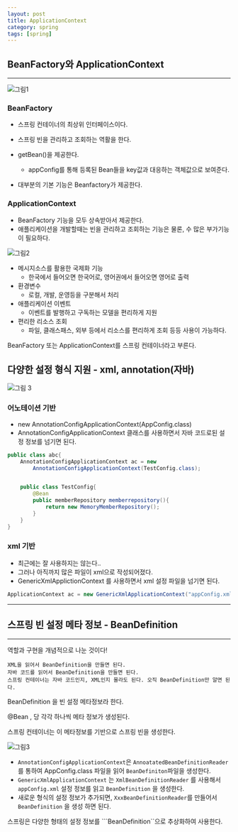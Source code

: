 ```yaml
---
layout: post
title: ApplicationContext
category: spring
tags: [spring]
---
```

## BeanFactory와 ApplicationContext
---
![그림1](https://itphutran.com/wp-content/uploads/2017/04/applicationcontext.jpg)

### BeanFactory

- 스프링 컨테이너의 최상위 인터페이스이다.
- 스프링 빈을 관리하고 조회하는 역활을 한다.
- getBean()을 제공한다.

    - appConfig를 통해 등록된 Bean들을 key값과 대응하는 객체값으로 보여준다.
- 대부분의 기본 기능은 Beanfactory가 제공한다.

### ApplicationContext
- BeanFactory 기능을 모두 상속받아서 제공한다.
- 애플리케이션을 개발할때는 빈을 관리하고 조회하는 기능은 물론, 수 많은 부가기능이 필요하다.

![그림2](https://t1.daumcdn.net/cfile/blog/136F2D3F4E8991D926)
- 메시지소스를 활용한 국제화 기능
    - 한국에서 들어오면 한국어로, 영어권에서 들어오면 영어로 출력
- 환경변수
    - 로컬, 개발, 운영등을 구분해서 처리
- 애플리케이션 이벤트
    - 이벤트를 발행하고 구독하는 모델을 편리하게 지원
- 편리한 리소스 조회
  - 파일, 클래스패스, 외부 등에서 리소스를 편리하게 조회
등등 사용이 가능하다.

BeanFactory 또는 ApplicationContext를 스프링 컨테이너라고 부른다.

## 다양한 설정 형식 지원 - xml, annotation(자바)

![그림 3](https://4.bp.blogspot.com/-szB6l8UWlhA/UC-SrBHNI-I/AAAAAAAAAGQ/nxq7H8s-bcs/s1600/applicationcontext_7_1.JPG)

### 어노테이션 기반
- new AnnotationConfigApplicationContext(AppConfig.class)
- AnnotationConfigApplicationContext 클래스를 사용하면서 자바 코드로된 설정 정보를 넘기면 된다.
```java
public class abc{
    AnnotationConfigApplicationContext ac = new
        AnnotationConfigApplicationContext(TestConfig.class);


    public class TestConfig{
        @Bean
        public memberRepository memberrepository(){
            return new MemoryMemberRepository();
        }
    }
}
```

### xml 기반
- 최근에는 잘 사용하지는 않는다..
- 그러나 아직까지 많은 파일이 xml으로 작성되어졌다.
- GenericXmlApplictionContext 를 사용하면서 xml 설정 파일을 넘기면 된다.
```java
ApplicationContext ac = new GenericXmlApplicationContext("appConfig.xml");
```
---
## 스프링 빈 설정 메타 정보 - BeanDefinition
---
역할과 구현을 개념적으로 나눈 것이다!

    XML을 읽어서 BeanDefinition을 만들면 된다.
    자바 코드를 읽어서 BeanDefinition을 만들면 된다.
    스프링 컨테이너는 자바 코드인지, XML인지 몰라도 된다. 오직 BeanDefinition만 알면 된다.

BeanDefinition 을 빈 설정 메타정보라 한다.

@Bean , <bean> 당 각각 하나씩 메타 정보가 생성된다.

스프링 컨테이너는 이 메타정보를 기반으로 스프링 빈을 생성한다.

![그림3](https://media.vlpt.us/images/happykimnh/post/5e76919b-d992-42fb-8aef-db1ddc30fdb6/image.png)

- ```AnnotationConfigApplicationContext```은 ```AnnoatatedBeanDefinitionReader```를 통하여 AppConfig.class 파일을 읽어 ```BeanDefiniton```파일을 생성한다.
- ```GenericXmlApplicationContext``` 는 ```XmlBeanDefinitionReader``` 를 사용해서 ```appConfig.xml``` 설정
정보를 읽고 ```BeanDefinition``` 을 생성한다.
- 새로운 형식의 설정 정보가 추가되면, ```XxxBeanDefinitionReader```를 만들어서 ```BeanDefinition``` 을 생성 하면 된다.

스프링은 다양한 형태의 설정 정보를 ```BeanDefinition``으로 추상화하여 사용한다.
